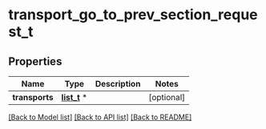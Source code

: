 # transport_go_to_prev_section_request_t

## Properties
Name | Type | Description | Notes
------------ | ------------- | ------------- | -------------
**transports** | [**list_t**](transport_go_to_next_prev_info.md) \* |  | [optional] 

[[Back to Model list]](../README.md#documentation-for-models) [[Back to API list]](../README.md#documentation-for-api-endpoints) [[Back to README]](../README.md)


